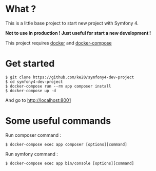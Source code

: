 # What ?

This is a little base project to start new project with Symfony 4.

**Not to use in production ! Just useful for start a new development !**

This project requires [docker](https://www.docker.com/) and [docker-compose](https://docs.docker.com/compose/)

# Get started

```
$ git clone https://github.com/ke20/symfony4-dev-project
$ cd symfony4-dev-project
$ docker-compose run --rm app composer install
$ docker-compose up -d
```

And go to [http://localhost:8001](http://localhost:8001)

# Some useful commands

Run composer command :
```
$ docker-compose exec app composer [options][command]
```

Run symfony command :
```
$ docker-compose exec app bin/console [options][command]
```
